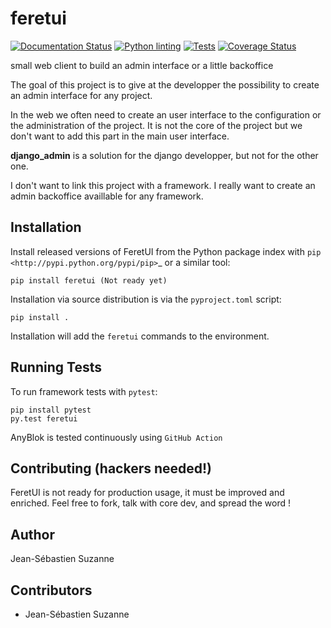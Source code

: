 # feretui
[![Documentation Status](https://readthedocs.org/projects/feretui/badge/?version=latest)](https://feretui.readthedocs.io/en/latest/?badge=latest)
[![Python linting](https://github.com/FeretUI/feretui/actions/workflows/lint.yaml/badge.svg)](https://github.com/FeretUI/feretui/actions/workflows/lint.yaml)
[![Tests](https://github.com/FeretUI/feretui/actions/workflows/tests.yaml/badge.svg)](https://github.com/FeretUI/feretui/actions/workflows/tests.yaml)
[![Coverage Status](https://coveralls.io/repos/github/FeretUI/feretui/badge.svg?branch=main)](https://coveralls.io/github/FeretUI/feretui?branch=main)

small web client to build an admin interface or a little backoffice


The goal of this project is to give at the developper the possibility to
create an admin interface for any project.

In the web we often need to create an user interface to the configuration or the 
administration of the project. It is not the core of the project but we don't 
want to add this part in the main user interface.

**django_admin** is a solution for the django developper, but not for the other one.


I don't want to link this project with a framework. I really want to create an admin
backoffice availlable for any framework.

## Installation

Install released versions of FeretUI from the Python package index with
`pip <http://pypi.python.org/pypi/pip>`_ or a similar tool:

```
pip install feretui (Not ready yet)
```

Installation via source distribution is via the ``pyproject.toml`` script:

```
pip install .
```

Installation will add the ``feretui`` commands to the environment.

## Running Tests

To run framework tests with `pytest`:

```
pip install pytest
py.test feretui
```

AnyBlok is tested continuously using `GitHub Action`

## Contributing (hackers needed!)

FeretUI is not ready for production usage, it must be
improved and enriched.
Feel free to fork, talk with core dev, and spread the word !

## Author

Jean-Sébastien Suzanne

## Contributors

* Jean-Sébastien Suzanne
